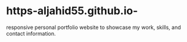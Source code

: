 # https-aljahid55.github.io-
 responsive personal portfolio website to showcase my work, skills, and contact information.
